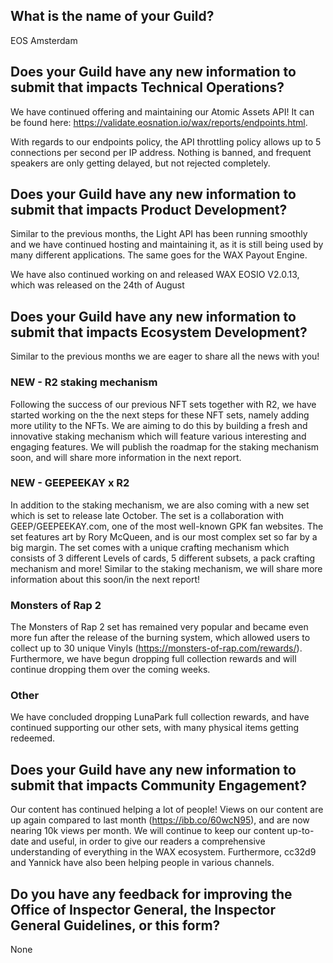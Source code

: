 ## What is the name of your Guild?

EOS Amsterdam

## Does your Guild have any new information to submit that impacts Technical Operations?

We have continued offering and maintaining our Atomic Assets API! It can be found here: https://validate.eosnation.io/wax/reports/endpoints.html.

With regards to our endpoints policy, the API throttling policy allows up to 5 connections per second per IP address. Nothing is banned, and frequent speakers are only getting delayed, but not rejected completely.

## Does your Guild have any new information to submit that impacts Product Development?

Similar to the previous months, the Light API has been running smoothly and we have continued hosting and maintaining it, as it is still being used by many different applications. The same goes for the WAX Payout Engine.

We have also continued working on and released WAX EOSIO V2.0.13, which was released on the 24th of August

## Does your Guild have any new information to submit that impacts Ecosystem Development?

Similar to the previous months we are eager to share all the news with you!

### NEW - R2 staking mechanism
Following the success of our previous NFT sets together with R2, we have started working on the the next steps for these NFT sets, namely adding more utility to the NFTs. We are aiming to do this by building a fresh and innovative staking mechanism which will feature various interesting and engaging features. We will publish the roadmap for the staking mechanism soon, and will share more information in the next report.

### NEW - GEEPEEKAY x R2
In addition to the staking mechanism, we are also coming with a new set which is set to release late October. The set is a collaboration with GEEP/GEEPEEKAY.com, one of the most well-known GPK fan websites. The set features art by Rory McQueen, and is our most complex set so far by a big margin. The set comes with a unique crafting mechanism which consists of 3 different Levels of cards, 5 different subsets, a pack crafting mechanism and more! Similar to the staking mechanism, we will share more information about this soon/in the next report!

### Monsters of Rap 2
The Monsters of Rap 2 set has remained very popular and became even more fun after the release of the burning system, which allowed users to collect up to 30 unique Vinyls (https://monsters-of-rap.com/rewards/). Furthermore, we have begun dropping full collection rewards and will continue dropping them over the coming weeks.

### Other
We have concluded dropping LunaPark full collection rewards, and have continued supporting our other sets, with many physical items getting redeemed.

## Does your Guild have any new information to submit that impacts Community Engagement?

Our content has continued helping a lot of people! Views on our content are up again compared to last month (https://ibb.co/60wcN95), and are now nearing 10k views per month. We will continue to keep our content up-to-date and useful, in order to give our readers a comprehensive understanding of everything in the WAX ecosystem. Furthermore, cc32d9 and Yannick have also been helping people in various channels.

## Do you have any feedback for improving the Office of Inspector General, the Inspector General Guidelines, or this form?

None
